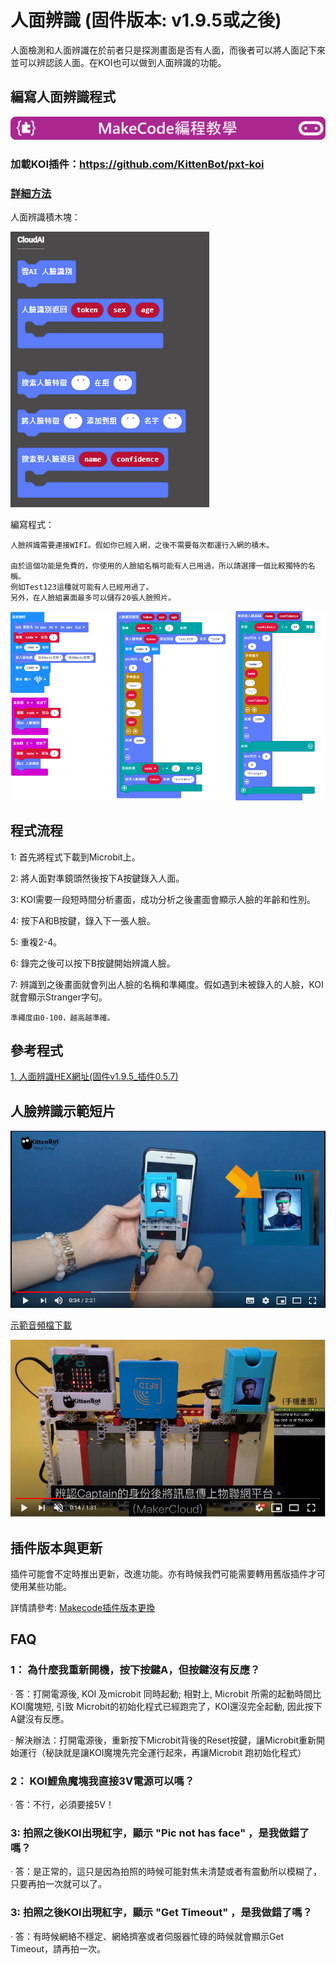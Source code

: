 # **人面辨識 (固件版本: v1.9.5或之後)**

人面檢測和人面辨識在於前者只是探測畫面是否有人面，而後者可以將人面記下來並可以辨認該人面。在KOI也可以做到人面辨識的功能。

## 編寫人面辨識程式

![](../../PWmodules/images/mcbanner.png)

### 加載KOI插件：https://github.com/KittenBot/pxt-koi


### [詳細方法](../../../Makecode/powerBrickMC)

人面辨識積木塊：

![](KOI15/1.png)

編寫程式：

    人臉辨識需要連接WIFI。假如你已經入網，之後不需要每次都運行入網的積木。

    由於這個功能是免費的，你使用的人臉組名稱可能有人已用過，所以請選擇一個比較獨特的名稱。
    例如Test123這種就可能有人已經用過了。
    另外，在人臉組裏面最多可以儲存20張人臉照片。

![](KOI15/3.png)

## 程式流程

1: 首先將程式下載到Microbit上。

2: 將人面對準鏡頭然後按下A按鍵錄入人面。

3: KOI需要一段短時間分析畫面，成功分析之後畫面會顯示人臉的年齡和性別。

4: 按下A和B按鍵，錄入下一張人臉。

5: 重複2-4。


6: 錄完之後可以按下B按鍵開始辨識人臉。

7: 辨識到之後畫面就會列出人臉的名稱和準繩度。假如遇到未被錄入的人臉，KOI就會顯示Stranger字句。


    準繩度由0-100，越高越準確。

## 參考程式

[1. 人面辨識HEX網址(固件v1.9.5_插件0.5.7)](https://makecode.microbit.org/_YdW8M1VW4UEb)

## 人臉辨識示範短片

[![](KOI15/4.png)](https://www.youtube.com/watch?v=XvMZMsXpg1A)

[示範音頻檔下載](https://drive.google.com/drive/folders/1bBWo1BEyhtyqwr8dDvvSLiQgtzOsO2bL?usp=sharing)

[![](KOI15/5.png)](https://www.youtube.com/watch?v=eXnOGeJA-LY)

## 插件版本與更新

插件可能會不定時推出更新，改進功能。亦有時候我們可能需要轉用舊版插件才可使用某些功能。

詳情請參考: [Makecode插件版本更換](../../../Makecode/makecode_extensionUpdate)

## FAQ

### 1： 為什麼我重新開機，按下按鍵A，但按鍵沒有反應？

·    答：打開電源後, KOI 及microbit 同時起動; 相對上, Microbit 所需的起動時間比KOI魔塊短, 引致 Microbit的初始化程式已經跑完了，KOI還沒完全起動, 因此按下A鍵沒有反應。

·    解決辦法：打開電源後，重新按下Microbit背後的Reset按鍵，讓Microbit重新開始運行（秘訣就是讓KOI魔塊先完全運行起來，再讓Microbit 跑初始化程式）

### 2： KOI鯉魚魔塊我直接3V電源可以嗎？

·    答：不行，必須要接5V！

### 3: 拍照之後KOI出現紅字，顯示 "Pic not has face" ，是我做錯了嗎？

·    答：是正常的，這只是因為拍照的時候可能對焦未清楚或者有震動所以模糊了，只要再拍一次就可以了。

### 3: 拍照之後KOI出現紅字，顯示 "Get Timeout" ，是我做錯了嗎？

·    答：有時候網絡不穩定、網絡擠塞或者伺服器忙碌的時候就會顯示Get Timeout，請再拍一次。
